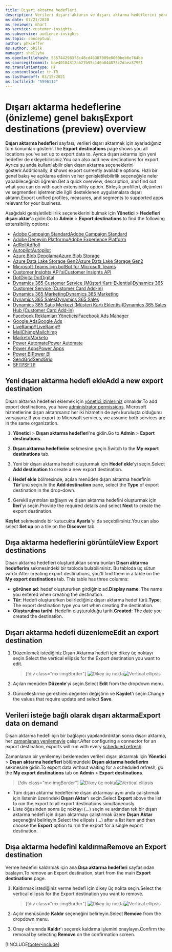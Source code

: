 ```yaml
---
title: Dışarı aktarma hedefleri
description: Verileri dışarı aktarın ve dışarı aktarma hedeflerini yönetin.
ms.date: 07/21/2020
ms.reviewer: mhart
ms.service: customer-insights
ms.subservice: audience-insights
ms.topic: conceptual
author: phkieffer
ms.author: philk
manager: shellyha
ms.openlocfilehash: 5557442983f8c48cd46387009e0060beb6e764bb
ms.sourcegitcommit: bae40184312ab27b95c140a044875c2daea37951
ms.translationtype: HT
ms.contentlocale: tr-TR
ms.lasthandoff: 03/15/2021
ms.locfileid: "5596112"
---
```

# <a name="export-destinations-preview-overview"></a><span data-ttu-id="79520-103">Dışarı aktarma hedeflerine (önizleme) genel bakış</span><span class="sxs-lookup"><span data-stu-id="79520-103">Export destinations (preview) overview</span></span>

<span data-ttu-id="79520-104">**Dışarı aktarma hedefleri** sayfası, verileri dışarı aktarmak için ayarladığınız tüm konumları gösterir.</span><span class="sxs-lookup"><span data-stu-id="79520-104">The **Export destinations** page shows you all locations you've set up to export data to.</span></span> <span data-ttu-id="79520-105">Ayrıca dışarı aktarma için yeni hedefler de ekleyebilirsiniz.</span><span class="sxs-lookup"><span data-stu-id="79520-105">You can also add new destinations for export.</span></span> <span data-ttu-id="79520-106">Ayrıca şu anda kullanılabilir olan dışarı aktarma seçeneklerini gösterir.</span><span class="sxs-lookup"><span data-stu-id="79520-106">Additionally, it shows export currently available options.</span></span> <span data-ttu-id="79520-107">Hızlı bir genel bakış ve açıklama edinin ve her genişletilebilirlik seçeneğiyle neler yapabileceğinizi öğrenin.</span><span class="sxs-lookup"><span data-stu-id="79520-107">Get a quick overview, description, and find out what you can do with each extensibility option.</span></span> <span data-ttu-id="79520-108">Birleşik profilleri, ölçümleri ve segmentleri işletmenizle ilgili desteklenen uygulamalara dışarı aktarın.</span><span class="sxs-lookup"><span data-stu-id="79520-108">Export unified profiles, measures, and segments to supported apps relevant for your business.</span></span>

<span data-ttu-id="79520-109">Aşağıdaki genişletilebilirlik seçeneklerini bulmak için **Yönetici** > **Hedefleri dışarı aktar**'a gidin:</span><span class="sxs-lookup"><span data-stu-id="79520-109">Go to **Admin** > **Export destinations** to find the following extensibility options:</span></span>

- [<span data-ttu-id="79520-110">Adobe Campaign Standard</span><span class="sxs-lookup"><span data-stu-id="79520-110">Adobe Campaign Standard</span></span>](export-adobe-campaign-standard.md)
- [<span data-ttu-id="79520-111">Adobe Deneyim Platformu</span><span class="sxs-lookup"><span data-stu-id="79520-111">Adobe Experience Platform</span></span>](export-adobe-experience-platform.md)
- [<span data-ttu-id="79520-112">AdRoll</span><span class="sxs-lookup"><span data-stu-id="79520-112">AdRoll</span></span>](export-adroll.md)
- [<span data-ttu-id="79520-113">Autopilot</span><span class="sxs-lookup"><span data-stu-id="79520-113">Autopilot</span></span>](export-autopilot.md)
- [<span data-ttu-id="79520-114">Azure Blob Depolama</span><span class="sxs-lookup"><span data-stu-id="79520-114">Azure Blob Storage</span></span>](export-azure-blob-storage.md)
- [<span data-ttu-id="79520-115">Azure Data Lake Storage Gen2</span><span class="sxs-lookup"><span data-stu-id="79520-115">Azure Data Lake Storage Gen2</span></span>](export-azure-data-lake-storage-gen2.md)
- [<span data-ttu-id="79520-116">Microsoft Teams için bot</span><span class="sxs-lookup"><span data-stu-id="79520-116">Bot for Microsoft Teams</span></span>](export-teams-bot.md)
- [<span data-ttu-id="79520-117">Customer Insights API'si</span><span class="sxs-lookup"><span data-stu-id="79520-117">Customer Insights API</span></span>](apis.md)
- [<span data-ttu-id="79520-118">DotDigital</span><span class="sxs-lookup"><span data-stu-id="79520-118">DotDigital</span></span>](export-dotdigital.md)
- [<span data-ttu-id="79520-119">Dynamics 365 Customer Service (Müşteri Kartı Eklentisi)</span><span class="sxs-lookup"><span data-stu-id="79520-119">Dynamics 365 Customer Service (Customer Card Add-in)</span></span>](customer-card-add-in.md)
- [<span data-ttu-id="79520-120">Dynamics 365 Marketing</span><span class="sxs-lookup"><span data-stu-id="79520-120">Dynamics 365 Marketing</span></span>](export-dynamics365-marketing.md)
- [<span data-ttu-id="79520-121">Dynamics 365 Sales</span><span class="sxs-lookup"><span data-stu-id="79520-121">Dynamics 365 Sales</span></span>](export-dynamics365-sales.md)
- [<span data-ttu-id="79520-122">Dynamics 365 Satış Merkezi (Müşteri Kartı Eklentisi)</span><span class="sxs-lookup"><span data-stu-id="79520-122">Dynamics 365 Sales Hub (Customer Card Add-in)</span></span>](customer-card-add-in.md)
- [<span data-ttu-id="79520-123">Facebook Reklamları Yöneticisi</span><span class="sxs-lookup"><span data-stu-id="79520-123">Facebook Ads Manager</span></span>](export-facebook.md)
- [<span data-ttu-id="79520-124">Google Ads</span><span class="sxs-lookup"><span data-stu-id="79520-124">Google Ads</span></span>](export-google-ads.md)
- [<span data-ttu-id="79520-125">LiveRamp&reg;</span><span class="sxs-lookup"><span data-stu-id="79520-125">LiveRamp&reg;</span></span>](export-liveramp.md)
- [<span data-ttu-id="79520-126">MailChimp</span><span class="sxs-lookup"><span data-stu-id="79520-126">Mailchimp</span></span>](export-mailchimp.md)
- [<span data-ttu-id="79520-127">Marketo</span><span class="sxs-lookup"><span data-stu-id="79520-127">Marketo</span></span>](export-marketo.md)
- [<span data-ttu-id="79520-128">Power Automate</span><span class="sxs-lookup"><span data-stu-id="79520-128">Power Automate</span></span>](export-power-automate.md)
- [<span data-ttu-id="79520-129">Power Apps</span><span class="sxs-lookup"><span data-stu-id="79520-129">Power Apps</span></span>](export-power-apps.md)
- [<span data-ttu-id="79520-130">Power BI</span><span class="sxs-lookup"><span data-stu-id="79520-130">Power BI</span></span>](export-power-bi.md)
- [<span data-ttu-id="79520-131">SendGrid</span><span class="sxs-lookup"><span data-stu-id="79520-131">SendGrid</span></span>](export-sendgrid.md)
- [<span data-ttu-id="79520-132">SFTP</span><span class="sxs-lookup"><span data-stu-id="79520-132">SFTP</span></span>](export-sftp.md)

## <a name="add-a-new-export-destination"></a><span data-ttu-id="79520-133">Yeni dışarı aktarma hedefi ekle</span><span class="sxs-lookup"><span data-stu-id="79520-133">Add a new export destination</span></span>

<span data-ttu-id="79520-134">Dışarı aktarma hedefleri eklemek için [yönetici izinleriniz](permissions.md) olmalıdır.</span><span class="sxs-lookup"><span data-stu-id="79520-134">To add export destinations, you have [administrator permissions](permissions.md).</span></span> <span data-ttu-id="79520-135">Microsoft hizmetlerine dışarı aktarırsanız her iki hizmetin de aynı kuruluşta olduğunu varsayarız.</span><span class="sxs-lookup"><span data-stu-id="79520-135">If you export to Microsoft services, we assume both services are in the same organization.</span></span>

1. <span data-ttu-id="79520-136">**Yönetici** > **Dışarı aktarma hedefleri**'ne gidin.</span><span class="sxs-lookup"><span data-stu-id="79520-136">Go to **Admin** > **Export destinations**.</span></span>

1. <span data-ttu-id="79520-137">**Dışarı aktarma hedeflerim** sekmesine geçin.</span><span class="sxs-lookup"><span data-stu-id="79520-137">Switch to the **My export destinations** tab.</span></span>

1. <span data-ttu-id="79520-138">Yeni bir dışarı aktarma hedefi oluşturmak için **Hedef ekle**'yi seçin.</span><span class="sxs-lookup"><span data-stu-id="79520-138">Select **Add destination** to create a new export destination.</span></span>

1. <span data-ttu-id="79520-139">**Hedef ekle** bölmesinde, açılan menüden dışarı aktarma hedefinin **Tür**'ünü seçin.</span><span class="sxs-lookup"><span data-stu-id="79520-139">In the **Add destination** pane, select the **Type** of export destination in the drop-down.</span></span>

1. <span data-ttu-id="79520-140">Gerekli ayrıntıları sağlayın ve dışarı aktarma hedefini oluşturmak için **İleri**'yi seçin.</span><span class="sxs-lookup"><span data-stu-id="79520-140">Provide the required details and select **Next** to create the export destination.</span></span>

<span data-ttu-id="79520-141">**Keşfet** sekmesinde bir kutucukta **Ayarla**'yı da seçebilirsiniz.</span><span class="sxs-lookup"><span data-stu-id="79520-141">You can also select **Set up** on a tile on the **Discover** tab.</span></span>

## <a name="view-export-destinations"></a><span data-ttu-id="79520-142">Dışa aktarma hedeflerini görüntüle</span><span class="sxs-lookup"><span data-stu-id="79520-142">View Export destinations</span></span>

<span data-ttu-id="79520-143">Dışarı aktarma hedefleri oluşturduktan sonra bunları **Dışarı aktarma hedeflerim** sekmesindeki bir tabloda bulabilirsiniz. Bu tabloda üç sütun vardır:</span><span class="sxs-lookup"><span data-stu-id="79520-143">After creating export destinations, you'll find them in a table on the **My export destinations** tab. This table has three columns:</span></span>

- <span data-ttu-id="79520-144">**görünen ad**: hedef oluştururken girdiğiniz ad.</span><span class="sxs-lookup"><span data-stu-id="79520-144">**Display name**: The name you entered when creating the destination.</span></span>
- <span data-ttu-id="79520-145">**Tür**: Hedefi oluştururken belirlediğiniz dışarı aktarma hedef türü.</span><span class="sxs-lookup"><span data-stu-id="79520-145">**Type**: The export destination type you set when creating the destination.</span></span>
- <span data-ttu-id="79520-146">**Oluşturulma tarihi**: Hedefin oluşturulduğu tarih.</span><span class="sxs-lookup"><span data-stu-id="79520-146">**Created**: The date you created the destination.</span></span>

## <a name="edit-an-export-destination"></a><span data-ttu-id="79520-147">Dışarı aktarma hedefi düzenleme</span><span class="sxs-lookup"><span data-stu-id="79520-147">Edit an export destination</span></span>

1. <span data-ttu-id="79520-148">Düzenlemek istediğiniz Dışarı Aktarma hedefi için dikey üç noktayı seçin.</span><span class="sxs-lookup"><span data-stu-id="79520-148">Select the vertical ellipsis for the Export destination you want to edit.</span></span>

   > [!div class="mx-imgBorder"]
   > <span data-ttu-id="79520-149">![Dikey üç nokta](media/export-destinations-page-ellipsis.png "Dikey üç nokta")</span><span class="sxs-lookup"><span data-stu-id="79520-149">![Vertical ellipsis](media/export-destinations-page-ellipsis.png "Vertical ellipsis")</span></span>

1. <span data-ttu-id="79520-150">Açılan menüden **Düzenle**'yi seçin.</span><span class="sxs-lookup"><span data-stu-id="79520-150">Select **Edit** from the dropdown menu.</span></span>

1. <span data-ttu-id="79520-151">Güncelleştirme gerektiren değerleri değiştirin ve **Kaydet**'i seçin.</span><span class="sxs-lookup"><span data-stu-id="79520-151">Change the values that require update and select **Save**.</span></span>

## <a name="export-data-on-demand"></a><span data-ttu-id="79520-152">Verileri isteğe bağlı olarak dışarı aktarma</span><span class="sxs-lookup"><span data-stu-id="79520-152">Export data on demand</span></span>

<span data-ttu-id="79520-153">Dışarı aktarma hedefi için bir bağlayıcı yapılandırdıktan sonra dışarı aktarma, her [zamanlanan yenilemeyle](system.md#schedule-tab) çalışır.</span><span class="sxs-lookup"><span data-stu-id="79520-153">After configuring a connector for an export destination, exports will run with every [scheduled refresh](system.md#schedule-tab).</span></span>

<span data-ttu-id="79520-154">Zamanlanan bir yenilemeyi beklemeden verileri dışarı aktarmak için **Yönetici** > **Dışarı aktarma hedefleri** bölümündeki **Dışarı aktarma hedeflerim** sekmesine gidin.</span><span class="sxs-lookup"><span data-stu-id="79520-154">To export data without waiting for a scheduled refresh, go the **My export destinations** tab on **Admin** > **Export destinations**.</span></span>

> [!div class="mx-imgBorder"]
> <span data-ttu-id="79520-155">![Dikey üç nokta](media/export-destinations-page-ellipsis.png "Dikey üç nokta")</span><span class="sxs-lookup"><span data-stu-id="79520-155">![Vertical ellipsis](media/export-destinations-page-ellipsis.png "Vertical ellipsis")</span></span>

- <span data-ttu-id="79520-156">Tüm dışarı aktarma hedeflerine dışarı aktarmayı aynı anda çalıştırmak için listenin üzerindeki **Dışarı Aktar**'ı seçin.</span><span class="sxs-lookup"><span data-stu-id="79520-156">Select **Export** above the list to run the export to all export destinations simultaneously.</span></span>
- <span data-ttu-id="79520-157">Liste öğesinden sonra üç noktayı (...) seçin ve ardından tek bir dışarı aktarma hedefi için dışarı aktarmayı çalıştırmak üzere **Dışarı Aktar** seçeneğini belirleyin.</span><span class="sxs-lookup"><span data-stu-id="79520-157">Select the ellipsis (...) after a list item and then choose the **Export** option to run the export for a single export destination.</span></span>

## <a name="remove-an-export-destination"></a><span data-ttu-id="79520-158">Dışa aktarma hedefini kaldırma</span><span class="sxs-lookup"><span data-stu-id="79520-158">Remove an Export destination</span></span>

<span data-ttu-id="79520-159">Verme hedefini kaldırmak için ana **Dışa aktarma hedefleri** sayfasından başlayın.</span><span class="sxs-lookup"><span data-stu-id="79520-159">To remove an Export destination, start from the main **Export destinations** page.</span></span>

1. <span data-ttu-id="79520-160">Kaldırmak istediğiniz verme hedefi için dikey üç nokta seçin.</span><span class="sxs-lookup"><span data-stu-id="79520-160">Select the vertical ellipsis for the Export destination you want to remove.</span></span>

   > [!div class="mx-imgBorder"]
   > <span data-ttu-id="79520-161">![Dikey üç nokta](media/export-destinations-page-ellipsis.png "Dikey üç nokta")</span><span class="sxs-lookup"><span data-stu-id="79520-161">![Vertical ellipsis](media/export-destinations-page-ellipsis.png "Vertical ellipsis")</span></span>

2. <span data-ttu-id="79520-162">Açılır menüsünde **Kaldır** seçeneğini belirleyin.</span><span class="sxs-lookup"><span data-stu-id="79520-162">Select **Remove** from the dropdown menu.</span></span>

3. <span data-ttu-id="79520-163">Onay ekranında **Kaldır**'ı seçerek kaldırma işlemini onaylayın.</span><span class="sxs-lookup"><span data-stu-id="79520-163">Confirm the removal by selecting **Remove** on the confirmation screen.</span></span>


[!INCLUDE[footer-include](../includes/footer-banner.md)]